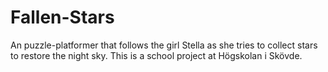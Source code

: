 Fallen-Stars
============

An puzzle-platformer that follows the girl Stella as she tries to collect stars to restore the night sky.
This is a school project at Högskolan i Skövde.
